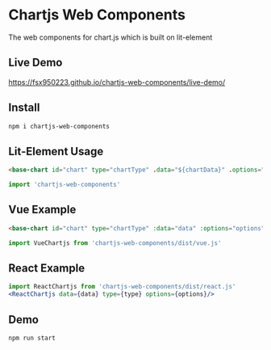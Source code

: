 # Chartjs Web Components
The web components for chart.js which is built on lit-element
## Live Demo
https://fsx950223.github.io/chartjs-web-components/live-demo/
## Install
``` bash
npm i chartjs-web-components
```
## Lit-Element Usage
``` html
<base-chart id="chart" type="chartType" .data="${chartData}" .options="${chartOptions}"></base-chart>
```
``` js
import 'chartjs-web-components'
```
## Vue Example
``` html
<base-chart id="chart" type="chartType" :data="data" :options="options"></base-chart>
```
``` js
import VueChartjs from 'chartjs-web-components/dist/vue.js'
```
## React Example
``` jsx
import ReactChartjs from 'chartjs-web-components/dist/react.js'
<ReactChartjs data={data} type={type} options={options}/>
```
## Demo
``` bash
npm run start
```
